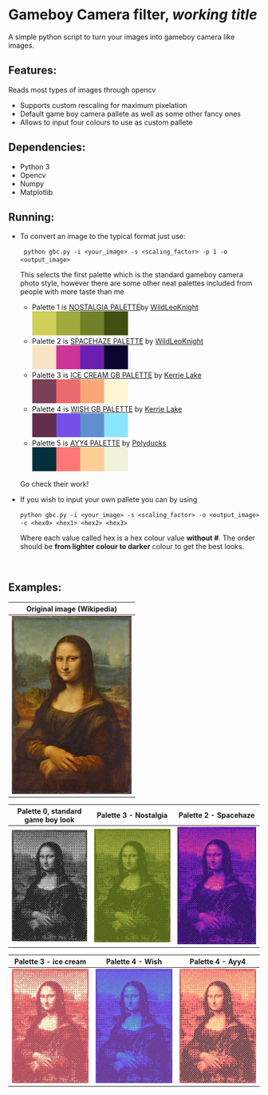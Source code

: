 # Gameboy Camera filter, *working title*

A simple python script to turn your images into gameboy camera like images.

## Features:

Reads most types of images through opencv

- Supports custom rescaling for maximum pixelation
- Default game boy camera pallete as well as some other fancy ones
- Allows to input four colours to use as custom pallete



## Dependencies:

- Python 3
- Opencv
- Numpy
- Matplotlib



## Running:

- To convert an image to the typical format just use:

  ````shell
   python gbc.py -i <your_image> -s <scaling_factor> -p 1 -o <output_image>
  ````

  

  This selects the first palette which is the standard  gameboy camera photo style, however there are some other neat palettes included from people with more taste than me

  - Palette 1 is [NOSTALGIA PALETTE](https://lospec.com/palette-list/nostalgia)by [WildLeoKnight](https://lospec.com/wildleoknight)  <img src="./palettes/nostalgia.png" style="zoom:150%;" />
  - Palette 2 is [SPACEHAZE PALETTE](https://lospec.com/palette-list/spacehaze) by [WildLeoKnight](https://lospec.com/wildleoknight)  <img src="./palettes/spacehaze.png" style="zoom:150%;" />
  - Palette 3 is [ICE CREAM GB PALETTE](https://lospec.com/palette-list/ice-cream-gb) by [Kerrie Lake](https://lospec.com/kerrielake)  <img src="./palettes/ice-cream.png" style="zoom:150%;" />
  - Palette 4 is [WISH GB PALETTE](https://lospec.com/palette-list/wish-gb) by [Kerrie Lake](https://lospec.com/kerrielake)  <img src="./palettes/wish.png" style="zoom:150%;" />
  - Palette 5 is [AYY4 PALETTE](https://lospec.com/palette-list/ayy4) by [Polyducks](https://lospec.com/polyducks)<img src="./palettes/ayy4.png" style="zoom:150%;" />

  Go check their work!

- If you wish to input your own pallete you can by using

  ``````
  python gbc.py -i <your_image> -s <scaling_factor> -o <output_image> -c <hex0> <hex1> <hex2> <hex3>
  ``````

  Where each value called hex is a hex colour value **without #**. The order should be **from lighter colour to darker** colour to get the best looks.

  ​	

## Examples:



|               Original image (Wikipedia)                |
| :-----------------------------------------------------: |
| <img src="./examples/mona_lisa.jpg" width="240" height="356">|



| Palette 0, standard game boy look                       | Palette 3 - Nostalgia                                   | Palette 2 - Spacehaze                                      |
|---------------------------------------------------------|---------------------------------------------------------|------------------------------------------------------------|
| <img src="./examples/mona_og.jpg" style="zoom:100%;" /> | <img src="./examples/mona_gb.jpg" style="zoom:100%;" /> | <img src="./examples/mona_space.jpg" style="zoom:100%;" /> |


| Palette 3 - ice cream                                      | Palette 4 - Wish                                          | Palette 4 - Ayy4                                         |
|------------------------------------------------------------|-----------------------------------------------------------|----------------------------------------------------------|
| <img src="./examples/mona_cream.jpg" style="zoom:100%;" /> | <img src="./examples/mona_wish.jpg" style="zoom:100%;" /> | <img src="./examples/mona_aes.jpg" style="zoom:100%;" /> |




